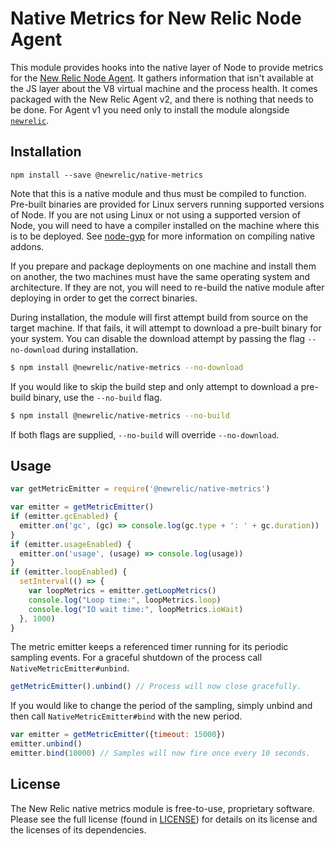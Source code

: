 
# Native Metrics for New Relic Node Agent

This module provides hooks into the native layer of Node to provide metrics for
the [New Relic Node Agent][npm-newrelic]. It gathers information that isn't
available at the JS layer about the V8 virtual machine and the process health.
It comes packaged with the New Relic Agent v2, and there is nothing that needs
to be done. For Agent v1 you need only to install the module alongside
[`newrelic`][npm-newrelic].

## Installation

`npm install --save @newrelic/native-metrics`

Note that this is a native module and thus must be compiled to function.
Pre-built binaries are provided for Linux servers running supported versions of
Node. If you are not using Linux or not using a supported version of Node, you
will need to have a compiler installed on the machine where this is to be
deployed. See [node-gyp](https://www.npmjs.com/package/node-gyp#installation)
for more information on compiling native addons.

If you prepare and package deployments on one machine and install them on
another, the two machines must have the same operating system and architecture.
If they are not, you will need to re-build the native module after deploying in
order to get the correct binaries.

During installation, the module will first attempt build from source on the
target machine. If that fails, it will attempt to download a pre-built binary
for your system. You can disable the download attempt by passing the flag
`--no-download` during installation.

```sh
$ npm install @newrelic/native-metrics --no-download
```

If you would like to skip the build step and only attempt to download a
pre-build binary, use the `--no-build` flag.

```sh
$ npm install @newrelic/native-metrics --no-build
```

If both flags are supplied, `--no-build` will override `--no-download`.

## Usage

```js
var getMetricEmitter = require('@newrelic/native-metrics')

var emitter = getMetricEmitter()
if (emitter.gcEnabled) {
  emitter.on('gc', (gc) => console.log(gc.type + ': ' + gc.duration))
}
if (emitter.usageEnabled) {
  emitter.on('usage', (usage) => console.log(usage))
}
if (emitter.loopEnabled) {
  setInterval(() => {
    var loopMetrics = emitter.getLoopMetrics()
    console.log("Loop time:", loopMetrics.loop)
    console.log("IO wait time:", loopMetrics.ioWait)
  }, 1000)
}
```

The metric emitter keeps a referenced timer running for its periodic sampling
events. For a graceful shutdown of the process call `NativeMetricEmitter#unbind`.

```js
getMetricEmitter().unbind() // Process will now close gracefully.
```

If you would like to change the period of the sampling, simply unbind and then
call `NativeMetricEmitter#bind` with the new period.

```js
var emitter = getMetricEmitter({timeout: 15000})
emitter.unbind()
emitter.bind(10000) // Samples will now fire once every 10 seconds.
```

## License

The New Relic native metrics module is free-to-use, proprietary software. Please
see the full license (found in [LICENSE](LICENSE)) for details on its license
and the licenses of its dependencies.

[npm-newrelic]: https://www.npmjs.com/package/newrelic
